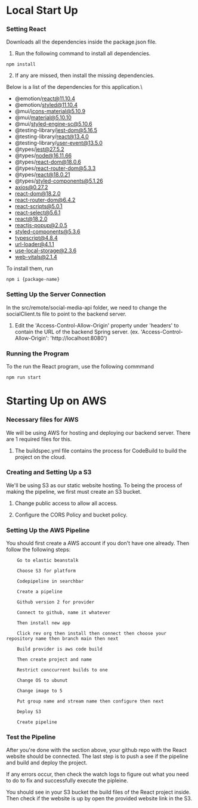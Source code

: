 # Local Start Up

### Setting React 

Downloads all the dependencies inside the package.json file.

1. Run the following command to install all dependencies.
```
npm install
```


2. If any are missed, then install the missing dependencies.

Below is a list of the dependencies for this application.\
- @emotion/react@11.10.4
- @emotion/styled@11.10.4
- @mui/icons-material@5.10.9
- @mui/material@5.10.10
- @mui/styled-engine-sc@5.10.6
- @testing-library/jest-dom@5.16.5
- @testing-library/react@13.4.0
- @testing-library/user-event@13.5.0
- @types/jest@27.5.2
- @types/node@16.11.66
- @types/react-dom@18.0.6
- @types/react-router-dom@5.3.3
- @types/react@18.0.21
- @types/styled-components@5.1.26
- axios@0.27.2
- react-dom@18.2.0
- react-router-dom@6.4.2
- react-scripts@5.0.1
- react-select@5.6.1
- react@18.2.0
- reactjs-popup@2.0.5
- styled-components@5.3.6
- typescript@4.8.4
- url-loader@4.1.1
- use-local-storage@2.3.6
- web-vitals@2.1.4

To install them, run
```
npm i {package-name}
```


### Setting Up the Server Connection

In the src/remote/social-media-api folder, we need to change the socialClient.ts file to point to the backend server.

1. Edit the 'Access-Control-Allow-Origin' property under 'headers' to contain the URL of the backend Spring server. (ex. 'Access-Control-Allow-Origin': 'http://localhost:8080') 


### Running the Program

To the run the React program, use the following commmand
```
npm run start
```


# Starting Up on AWS

### Necessary files for AWS

We will be using AWS for hosting and deploying our backend server. There are 1 required files for this.

1. The buildspec.yml file contains the process for CodeBuild to build the project on the cloud.

### Creating and Setting Up a S3

We'll be using S3 as our static website hosting. To being the process of making the pipeline, we first must create an S3 bucket.

1. Change public access to allow all access.

2. Configure the CORS Policy and bucket policy.

### Setting Up the AWS Pipeline

You should first create a AWS account if you don't have one already. Then follow the following steps:

        Go to elastic beanstalk

        Choose S3 for platform

        Codepipeline in searchbar

        Create a pipeline

        Github version 2 for provider

        Connect to github, name it whatever

        Then install new app

        Click rev org then install then connect then choose your repository name then branch main then next

        Build provider is aws code build

        Then create project and name

        Restrict conccurrent builds to one

        Change OS to ubunut

        Change image to 5

        Put group name and stream name then configure then next

        Deploy S3

        Create pipeline

### Test the Pipeline

After you're done with the section above, your github repo with the React website should be connected. The last step is to push a see if the pipeline and build and deploy the project.

If any errors occur, then check the watch logs to figure out what you need to do to fix and successfully execute the pipleine.

You should see in your S3 bucket the build files of the React project inside. Then check if the website is up by open the provided website link in the S3.